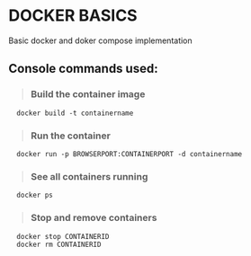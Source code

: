 # DOCKER BASICS

Basic docker and doker compose implementation

## Console commands used:

> ### Build the container image

```
  docker build -t containername
```

> ### Run the container

```
  docker run -p BROWSERPORT:CONTAINERPORT -d containername
```

> ### See all containers running

```
  docker ps
```

> ### Stop and remove containers

```
  docker stop CONTAINERID
  docker rm CONTAINERID
```




